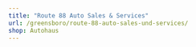 ```yaml
---
title: "Route 88 Auto Sales & Services"
url: /greensboro/route-88-auto-sales-und-services/
shop: Autohaus
---
```

